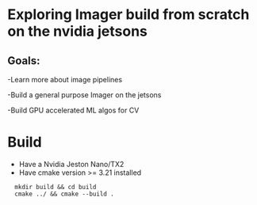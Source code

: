# Exploring Imager build from scratch on the nvidia jetsons

## Goals:

-Learn more about image pipelines

-Build a general purpose Imager on the jetsons

-Build GPU accelerated ML algos for CV

# Build
- Have a Nvidia Jeston Nano/TX2
- Have cmake version >= 3.21 installed
```
  mkdir build && cd build
  cmake ../ && cmake --build .
```